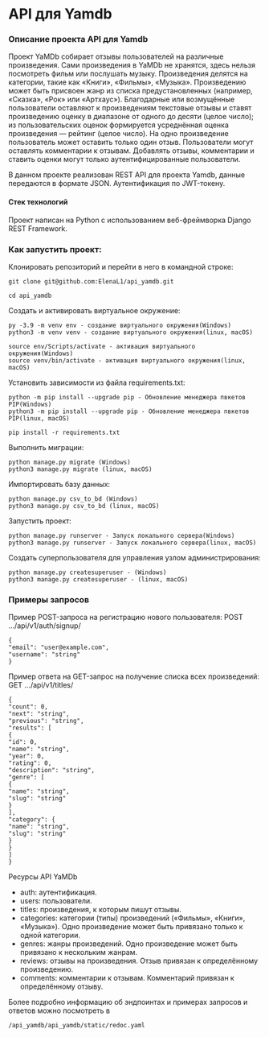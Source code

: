 # API для Yamdb
### Описание проекта API для Yamdb

Проект YaMDb собирает отзывы пользователей на различные произведения.
Сами произведения в YaMDb не хранятся, здесь нельзя посмотреть фильм или послушать музыку.
Произведения делятся на категории, такие как «Книги», «Фильмы», «Музыка». 
Произведению может быть присвоен жанр из списка предустановленных (например, «Сказка», «Рок» или «Артхаус»). 
Благодарные или возмущённые пользователи оставляют к произведениям текстовые отзывы и ставят произведению оценку в диапазоне от одного до десяти (целое число); из пользовательских оценок формируется усреднённая оценка произведения — рейтинг (целое число). На одно произведение пользователь может оставить только один отзыв.
Пользователи могут оставлять комментарии к отзывам.
Добавлять отзывы, комментарии и ставить оценки могут только аутентифицированные пользователи.

В данном проекте реализован REST API для проекта Yamdb, данные передаются в формате JSON.
Аутентификация по JWT-токену. 

#### Стек технологий
Проект написан на Python с использованием веб-фреймворка Django REST Framework.

### Как запустить проект:

Клонировать репозиторий и перейти в него в командной строке:

```
git clone git@github.com:ElenaL1/api_yamdb.git
```

```
cd api_yamdb
```

Cоздать и активировать виртуальное окружение:

```
py -3.9 -m venv env - создание виртуального окружения(Windows)
python3 -m venv venv - создание виртуального окружения(linux, macOS)
```

```
source env/Scripts/activate - активация виртуального окружения(Windows)
source venv/bin/activate - активация виртуального окружения(linux, macOS)
```

Установить зависимости из файла requirements.txt:

```
python -m pip install --upgrade pip - Обновление менеджера пвкетов PIP(Windows)
python3 -m pip install --upgrade pip - Обновление менеджера пвкетов PIP(linux, macOS)
```

```
pip install -r requirements.txt
```

Выполнить миграции:

```
python manage.py migrate (Windows)
python3 manage.py migrate (linux, macOS)
```

Импортировать базу данных:

```
python manage.py csv_to_bd (Windows)
python3 manage.py csv_to_bd (linux, macOS)
```

Запустить проект:

```
python manage.py runserver - Запуск локального сервера(Windows)
python3 manage.py runserver - Запуск локального сервера(linux, macOS)
```

Создать суперпользователя для управления узлом администрирования:

```
python manage.py createsuperuser - (Windows)
python3 manage.py createsuperuser - (linux, macOS)
```

### Примеры запросов
Пример POST-запроса на регистрацию нового пользователя: POST .../api/v1/auth/signup/
```
{
"email": "user@example.com",
"username": "string"
}
```
Пример ответа на GET-запрос на получение списка всех произведений: GET .../api/v1/titles/
```
{
"count": 0,
"next": "string",
"previous": "string",
"results": [
{
"id": 0,
"name": "string",
"year": 0,
"rating": 0,
"description": "string",
"genre": [
{
"name": "string",
"slug": "string"
}
],
"category": {
"name": "string",
"slug": "string"
}
}
]
}
```


Ресурсы API YaMDb
- auth: аутентификация.
- users: пользователи.
- titles: произведения, к которым пишут отзывы.
- categories: категории (типы) произведений («Фильмы», «Книги», «Музыка»). Одно произведение может быть привязано только к одной категории.
- genres: жанры произведений. Одно произведение может быть привязано к нескольким жанрам.
- reviews: отзывы на произведения. Отзыв привязан к определённому произведению.
- comments: комментарии к отзывам. Комментарий привязан к определённому отзыву.



Более подробно информацию об эндпоинтах и примерах запросов и ответов можно посмотреть в 
```
/api_yamdb/api_yamdb/static/redoc.yaml
```

